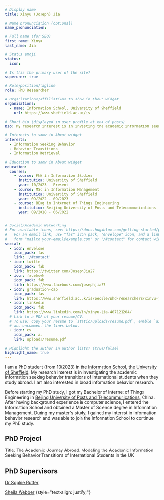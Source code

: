 ```yaml
---
# Display name
title: Xinyu (Joseph) Jia

# Name pronunciation (optional)
name_pronunciation:

# Full name (for SEO)
first_name: Xinyu
last_name: Jia

# Status emoji
status:
  icon:

# Is this the primary user of the site?
superuser: true

# Role/position/tagline
role: PhD Researcher

# Organizations/Affiliations to show in About widget
organizations:
  - name: Information School, University of Sheffield
    url: https://www.sheffield.ac.uk/is

# Short bio (displayed in user profile at end of posts)
bio: My research interest is in investing the academic information seeking behavior transitions of international students when they study abroad. I am also interested in broad information behavior research.

# Interests to show in About widget
interests:
  - Information Seeking Behavior
  - Behavior Transitions
  - Information Retrieval

# Education to show in About widget
education:
  courses:
    - course: PhD in Information Studies
      institution: University of Sheffield
      year: 10/2023 - Present
    - course: MSc in Information Management
      institution: University of Sheffield
      year: 09/2022 - 09/2023
    - course: BEng in Internet of Things Engineering
      institution: Beijing University of Posts and Telecommunications
      year: 09/2018 - 06/2022


# Social/Academic Networking
# For available icons, see: https://docs.hugoblox.com/getting-started/page-builder/#icons
#   For an email link, use "fas" icon pack, "envelope" icon, and a link in the
#   form "mailto:your-email@example.com" or "/#contact" for contact widget.
social:
  - icon: envelope
    icon_pack: fas
    link: '/#contact'
  - icon: twitter
    icon_pack: fab
    link: https://twitter.com/JosephJia27
  - icon: facebook
    icon_pack: fab
    link: https://www.facebook.com/josephjia27
  - icon: graduation-cap
    icon_pack: fas
    link: https://www.sheffield.ac.uk/is/people/phd-researchers/xinyu-joseph-jia
  - icon: linkedin
    icon_pack: fab
    link: https://www.linkedin.com/in/xinyu-jia-407121204/
  # Link to a PDF of your resume/CV.
  # To use: copy your resume to `static/uploads/resume.pdf`, enable `ai` icons in `params.yaml`,
  # and uncomment the lines below.
  - icon: cv
    icon_pack: ai
    link: uploads/resume.pdf

# Highlight the author in author lists? (true/false)
highlight_name: true
---
```


I am a PhD student (from 10/2023) in the [Information School, the University of Sheffield](https://www.sheffield.ac.uk/is). My research interest is in investigating the academic information seeking behavior transitions of international students when they study abroad. I am also interested in broad information behavior research.

Before starting my PhD study, I got my Bachelor of Internet of Things Engineering in [Beijing University of Posts and Telecommunications](https://www.bupt.edu.cn/), China. After having background experience in computer science, I entered the Information School and obtained a Master of Science degree in Information Management. During my master's study, I gained my interest in information behavior research and was able to join the Information School to continue my PhD study.

PhD Project
------
Title: The Academic Journey Abroad: Modeling the Academic Information Seeking Behavior Transitions of International Students in the UK

PhD Supervisors
------
[Dr Sophie Rutter](https://www.sheffield.ac.uk/is/people/academic/sophie-rutter)

[Sheila Webber](https://www.sheffield.ac.uk/is/people/academic/sheila-webber)
{style="text-align: justify;"}
